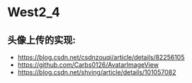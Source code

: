 # West2_4

## 头像上传的实现:
- https://blog.csdn.net/csdnzouqi/article/details/82256105
- https://github.com/Carbs0126/AvatarImageView
- https://blog.csdn.net/shving/article/details/101057082
